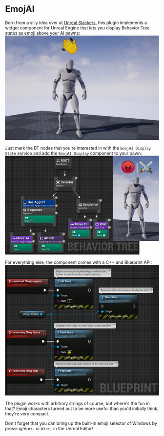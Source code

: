 # EmojAI

Born from a silly idea over at [Unreal Slackers](https://unrealslackers.org),
this plugin implements a widget component for Unreal Engine that lets you
display Behavior Tree states as emoji above your AI pawns:
![SK_Mannequin with a waving hand emoji above](Resources/hello.jpg)

Just mark the BT nodes that you're interested in with the
`EmojAI Display State` service and add the `EmojAI Display` component to
your pawn:
![Behavior tree and example output](Resources/behaviortree.png)

For everything else, the component comes with a C++ and Blueprint API:
![Blueprint example](Resources/blueprint.png)

The plugin works with arbitrary strings of course, but where's the fun in that?
Emoji characters turned out to be more useful than you'd initially think,
they're very compact.

Don't forget that you can bring up the built-in emoji selector of Windows by
pressing `Win+.` or `Win+;` in the Unreal Editor!
